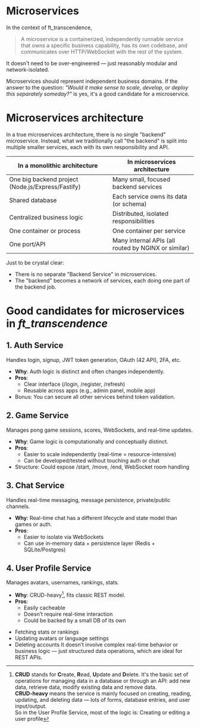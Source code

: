 # Microservices

In the context of ft_transcendence,

> A microservice is a containerized, independently runnable service that owns a specific business capability, has its own codebase, and communicates over HTTP/WebSocket with the rest of the system.

It doesn't need to be over-engineered — just reasonably modular and network-isolated. 

Microservices should represent independent business domains. If the answer to the question: _"Would it make sense to scale, develop, or deploy this separately someday?"_ is yes, it's a good candidate for a microservice.

# Microservices architecture

In a true microservices architecture, there is no single "backend" microservice. Instead, what we traditionally call "the backend" is split into multiple smaller services, each with its own responsibility and API.

In a monolithic architecture	                  | In microservices architecture
------------------------------------------------- | ---------------------------------------------------
One big backend project (Node.js/Express/Fastify) | Many small, focused backend services
Shared database	                                  | Each service owns its data (or schema)
Centralized business logic	                      | Distributed, isolated responsibilities
One container or process	                      | One container per service
One port/API	                                  | Many internal APIs (all routed by NGINX or similar)


Just to be crystal clear:
- There is no separate "Backend Service" in microservices.
- The "backend" becomes a network of services, each doing one part of the backend job.


# Good candidates for microservices in _ft_transcendence_

## 1. Auth Service

Handles login, signup, JWT token generation, OAuth (42 API), 2FA, etc.
- **Why**: Auth logic is distinct and often changes independently.
- **Pros**:
	+ Clear interface (/login, /register, /refresh)
	+ Reusable across apps (e.g., admin panel, mobile app)
- Bonus: You can secure all other services behind token validation.

## 2. Game Service 

Manages pong game sessions, scores, WebSockets, and real-time updates.
- **Why**: Game logic is computationally and conceptually distinct.
- **Pros**:
	+ Easier to scale independently (real-time = resource-intensive)
	+ Can be developed/tested without touching auth or chat
- Structure: Could expose /start, /move, /end, WebSocket room handling

## 3. Chat Service

Handles real-time messaging, message persistence, private/public channels.

- **Why**: Real-time chat has a different lifecycle and state model than games or auth.
- **Pros**:
	+ Easier to isolate via WebSockets
	+ Can use in-memory data + persistence layer (Redis + SQLite/Postgres)

## 4. User Profile Service

Manages avatars, usernames, rankings, stats.

- **Why**: CRUD-heavy[^1], fits classic REST model.
- **Pros**:
	+ Easily cacheable
	+ Doesn’t require real-time interaction
	+ Could be backed by a small DB of its own


[^1]: **CRUD** stands for **C**reate, **R**ead, **U**pdate and **D**elete.
  It's the basic set of operations for managing data in a database or through an API: add new data, retrieve data, modify existing data and remove data. \
  **CRUD-heavy** means the service is mainly focused on creating, reading, updating, and deleting data — lots of forms, database entries, and user input/output. \
  So in the User Profile Service, most of the logic is:
  Creating or editing a user profile
  - Fetching stats or rankings
  - Updating avatars or language settings
  - Deleting accounts
  It doesn’t involve complex real-time behavior or business logic — just structured data operations, which are ideal for REST APIs.
